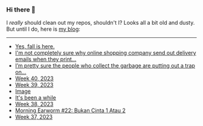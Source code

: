 ### Hi there 👋

I _really_ should clean out my repos, shouldn't I? Looks all a bit old and dusty. But until I do, here is [my blog](https://lostfocus.de/):

--- 

<!-- POST-LIST:START -->
- [Yes, fall is here.](https://lostfocus.de/2023/10/12/231689/)
- [I&#39;m not completely sure why online shopping company send out delivery emails when they print…](https://lostfocus.de/2023/10/11/231682/)
- [I’m pretty sure the people who collect the garbage are putting out a trap on…](https://lostfocus.de/2023/10/10/231679/)
- [Week 40, 2023](https://lostfocus.de/2023/10/09/week-40-2023/)
- [Week 39, 2023](https://lostfocus.de/2023/10/03/week-39-2023/)
- [Image](https://lostfocus.de/2023/09/30/231660/)
- [It&#39;s been a while](https://lostfocus.de/2023/09/25/231655/)
- [Week 38, 2023](https://lostfocus.de/2023/09/24/week-38-2023/)
- [Morning Earworm #22: Bukan Cinta 1 Atau 2](https://lostfocus.de/2023/09/21/morning-earworm-22-bukan-cinta-1-atau-2/)
- [Week 37, 2023](https://lostfocus.de/2023/09/17/week-37-2023/)
<!-- POST-LIST:END -->

<!--
**lostfocus/lostfocus** is a ✨ _special_ ✨ repository because its `README.md` (this file) appears on your GitHub profile.

Here are some ideas to get you started:

- 🔭 I’m currently working on ...
- 🌱 I’m currently learning ...
- 👯 I’m looking to collaborate on ...
- 🤔 I’m looking for help with ...
- 💬 Ask me about ...
- 📫 How to reach me: ...
- 😄 Pronouns: ...
- ⚡ Fun fact: ...
-->
